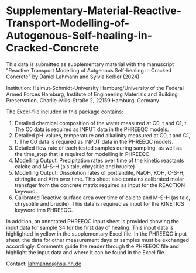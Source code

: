 # Supplementary-Material-Reactive-Transport-Modelling-of-Autogenous-Self-healing-in-Cracked-Concrete

This data is submitted as supplementary material with the manuscript "Reactive Transport Modelling of Autgenous Self-healing in Cracked Concrete" by Daniel Lahmann and Sylvia Keßler (2024)

Institution: 
Helmut-Schmidt-University Hamburg/University of the Federal Armed Forces Hamburg, Institute of Engineering Materials and Building Preservation, Charlie-Mills-Straße 2, 22159 Hamburg, Germany

The Excel-file included in this package contains:
1) Detailed chemical composition of the water measured at C0, t and C1, t. The C0 data is required as INPUT data in the PHREEQC models.
2) Detailed pH-values, temperature and alkalinity measured at C0, t and C1, t. The C0 data is required as INPUT data in the PHREEQC models.
3) Detailed flow rate of each tested samples during sampling, as well as the time_step that is required for modelling in PHREEQC.
4) Modelling Output: Precipitation rates over time of the kinetic reactants calcite and M-S-H (als talc, chrysitile and brucite)
5) Modelling Output: Dissolution rates of portlandite, NaOH, KOH, C-S-H, ettringite and Afm over time. This sheet also contains calibrated molar transfger from the concrete matrix required as input for the REACTION keyword.
6) Calibrated Reactive surface area over time of calcite and M-S-H (as talc, chrysotile and brucite). This data is required as input for the KINETICS keyword imn PHREEQC.

In addition, an annotated PHREEQC input sheet is provided showing the input data for sample S4 for the first day of healing. This input data is highlighted in yellow in the supplementary Excel file. In the PHREEQC input sheet, the data for other measurement days or samples must be exchanged accordingly. Comments guide the reader through the PHREEQC file and highlight the input data and where it can be found in the Excel file.

Contact: lahmannd@hsu-hh.de

